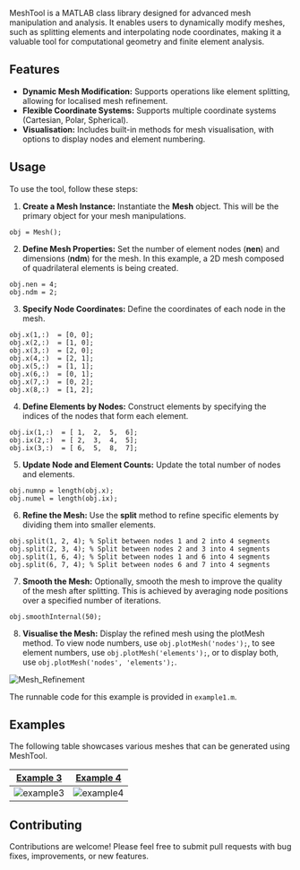 MeshTool is a MATLAB class library designed for advanced mesh manipulation and analysis. It enables users to dynamically modify meshes, such as splitting elements and interpolating node coordinates, making it a valuable tool for computational geometry and finite element analysis.

## Features

- **Dynamic Mesh Modification:** Supports operations like element splitting, allowing for localised mesh refinement.
- **Flexible Coordinate Systems:** Supports multiple coordinate systems (Cartesian, Polar, Spherical).
- **Visualisation:** Includes built-in methods for mesh visualisation, with options to display nodes and element numbering.

## Usage
To use the tool, follow these steps:

1. **Create a Mesh Instance:** Instantiate the **Mesh** object. This will be the primary object for your mesh manipulations.
```
obj = Mesh();
```


2. **Define Mesh Properties:** Set the number of element nodes (**nen**) and dimensions (**ndm**) for the mesh. In this example, a 2D mesh composed of quadrilateral elements is being created.
```
obj.nen = 4;
obj.ndm = 2;
```

3. **Specify Node Coordinates:** Define the coordinates of each node in the mesh. 
```
obj.x(1,:)  = [0, 0];
obj.x(2,:)  = [1, 0];
obj.x(3,:)  = [2, 0];
obj.x(4,:)  = [2, 1];
obj.x(5,:)  = [1, 1];
obj.x(6,:)  = [0, 1];
obj.x(7,:)  = [0, 2];
obj.x(8,:)  = [1, 2];
```

4. **Define Elements by Nodes:** Construct elements by specifying the indices of the nodes that form each element. 
```
obj.ix(1,:)  = [ 1,  2,  5,  6];
obj.ix(2,:)  = [ 2,  3,  4,  5];
obj.ix(3,:)  = [ 6,  5,  8,  7];
```

5. **Update Node and Element Counts:** Update the total number of nodes and elements.
```
obj.numnp = length(obj.x);
obj.numel = length(obj.ix);
```

6. **Refine the Mesh:** Use the **split** method to refine specific elements by dividing them into smaller elements. 
```
obj.split(1, 2, 4); % Split between nodes 1 and 2 into 4 segments
obj.split(2, 3, 4); % Split between nodes 2 and 3 into 4 segments
obj.split(1, 6, 4); % Split between nodes 1 and 6 into 4 segments
obj.split(6, 7, 4); % Split between nodes 6 and 7 into 4 segments
```


7. **Smooth the Mesh:** Optionally, smooth the mesh to improve the quality of the mesh after splitting. This is achieved by averaging node positions over a specified number of iterations.
```
obj.smoothInternal(50);
```

8. **Visualise the Mesh:** Display the refined mesh using the plotMesh method. To view node numbers, use `obj.plotMesh('nodes');`, to see element numbers, use `obj.plotMesh('elements');`, or to display both, use `obj.plotMesh('nodes', 'elements');`.

![Mesh_Refinement](https://github.com/emhayki/MeshTool/assets/135982304/6c2481ee-0a90-4c55-99a1-0bcc4037dc24)

The runnable code for this example is provided in `example1.m`. 

## Examples
The following table showcases various meshes that can be generated using MeshTool.

|[Example 3](/example3.m) | [Example 4](/example4.m)  |
| ------------ | -------------------- | 
|![example3](https://github.com/emhayki/MeshTool/assets/135982304/21bbb120-f848-4509-98f2-77b318a0b5a7)|![example4](https://github.com/emhayki/MeshTool/assets/135982304/f86fc5a7-e3e6-45d3-980f-cd9cb2647c4d)|



## Contributing
Contributions are welcome! Please feel free to submit pull requests with bug fixes, improvements, or new features.

